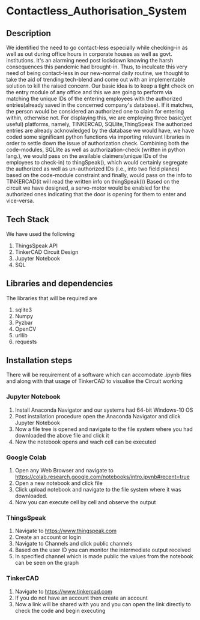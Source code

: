 # Contactless_Authorisation_System
## Description
We identified the need to go contact-less especially while checking-in as well as out during office hours in corporate houses as well as govt. institutions. It's an alarming need post lockdown knowing the harsh consequences this pandemic had brought-in. Thus, to inculcate this very need of being contact-less in our new-normal daily routine, we thought to take the aid of trending tech-blend and come out with an implementable solution to kill the raised concern.
Our basic idea is to keep a tight check on the entry module of any office and this we are going to perform via matching the unique IDs of the entering employees with the authorized entries(already saved in the concerned company's database). If it matches, the person would be considered an authorized one to claim for entering within, otherwise not.
For displaying this, we are employing three basic(yet useful) platforms, namely, TINKERCAD, SQLlite,ThingSpeak
The authorized entries are already acknowledged by the database we would have, we have coded some significant python functions via importing relevant libraries in order to settle down the issue of authorization check. Combining both the code-modules, SQLlite as well as authorization-check (written in python lang.), we would pass on the available claimers(unique IDs of the employees to check-in) to thingSpeak(), which would certainly segregate the authorized as well as un-authorized IDs (i.e., into two field planes) based on the code-module constraint and finally, would pass on the info to TINKERCAD(it will read the written info on thingSpeak())
Based on the circuit we have designed, a servo-motor would be enabled for the authorized ones indicating that the door is opening for them to enter and vice-versa.

## Tech Stack
We have used the following
1) ThingsSpeak API
2) TinkerCAD Circuit Design
3) Jupyter Notebook
4) SQL

## Libraries and dependencies
The libraries that will be required are
1) sqlite3
2) Numpy
3) Pyzbar
4) OpenCV
5) urllib
6) requests

## Installation steps
There will be requirement of a software which can accomodate .ipynb files and along with that usage of TinkerCAD to visualise the Circuit working
### Jupyter Notebook
1) Install Anaconda Navigator and our systems had 64-bit Windows-10 OS
2) Post installation procedure open the Anaconda Navigator and click Jupyter Notebook
3) Now a file tree is opened and navigate to the file system where you had downloaded the above file and click it
4) Now the notebook opens and wach cell can be executed 
### Google Colab
1) Open any Web Browser and navigate to https://colab.research.google.com/notebooks/intro.ipynb#recent=true 
2) Open a new notebook and click file 
3) Click upload notebook and navigate to the file system where it was downloaded.
4) Now you can execute cell by cell and observe the output

### ThingsSpeak 
1) Navigate to https://www.thingspeak.com
2) Create an account or login
3) Navigate to Channels and click public channels
4) Based on the user ID you can monitor the intermediate output received
5) In specified channel which is made public the values from the notebook can be seen on the graph

### TinkerCAD
1) Navigate to https://www.tinkercad.com 
2) If you do not have an account then create an account
3) Now a link will be shared with you and you can open the link directly to check the code and begin executing
